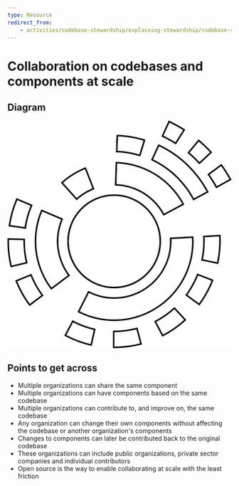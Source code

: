 ```yaml
---
type: Resource
redirect_from:
    - activities/codebase-stewardship/explaining-stewardship/codebase-scale
---
```


# Collaboration on codebases and components at scale

## Diagram

![graphical representation of a codebase with a large set of contributors](codebases-scale.svg)

## Points to get across

* Multiple organizations can share the same component
* Multiple organizations can have components based on the same codebase
* Multiple organizations can contribute to, and improve on, the same codebase
* Any organization can change their own components without affecting the codebase or another organization's components
* Changes to components can later be contributed back to the original codebase
* These organizations can include public organizations, private sector companies and individual contributors
* Open source is the way to enable collaborating at scale with the least friction
